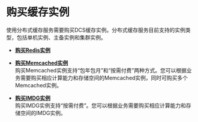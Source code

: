 # 购买缓存实例<a name="zh-cn_topic_0033568417"></a>

使用分布式缓存服务需要购买DCS缓存实例。分布式缓存服务目前支持的实例类型，包括单机实例、主备实例和集群实例。

-   **[购买Redis实例](购买Redis实例.md)**  

-   **[购买Memcached实例](购买Memcached实例.md)**  
购买Memcached实例支持“包年包月”和“按需付费”两种方式。您可以根据业务需要购买相应计算能力和存储空间的Memcached实例，同时可购买多个Memcached实例。
-   **[购买IMDG实例](购买IMDG实例.md)**  
购买IMDG实例支持“按需付费”。您可以根据业务需要购买相应计算能力和存储空间的IMDG实例。

